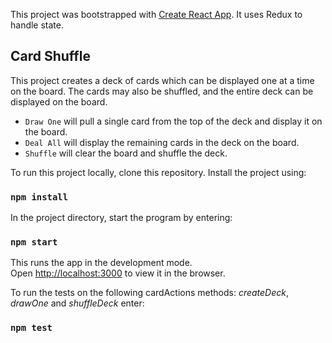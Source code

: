 This project was bootstrapped with [Create React App](https://github.com/facebook/create-react-app). It uses Redux to handle state.

## Card Shuffle

This project creates a deck of cards which can be displayed one at a time on the board. The cards may also be shuffled, and the entire deck can be displayed on the board.

- `Draw One` will pull a single card from the top of the deck and display it on the board.
- `Deal All` will display the remaining cards in the deck on the board.
- `Shuffle` will clear the board and shuffle the deck.

To run this project locally, clone this repository. Install the project using:

### `npm install`

In the project directory, start the program by entering:

### `npm start`

This runs the app in the development mode.<br>
Open [http://localhost:3000](http://localhost:3000) to view it in the browser.

To run the tests on the following cardActions methods: _createDeck_, _drawOne_ and _shuffleDeck_ enter:

### `npm test`
